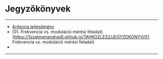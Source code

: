 # Jegyzőkönyvek

---

- [Antenna teljesítmény](https://1szatmariandras6.github.io/TAVKOZLES2/JEGYZOKONYV/JEGYZOKONYV/ANTENNAK)
- [01. Frekvencia vs. moduláció mérési feladat](https://1szatmariandras6.github.io/TAVKOZLES2/JEGYZOKONYV/01. Frekvencia vs. moduláció mérési feladat)
-

---